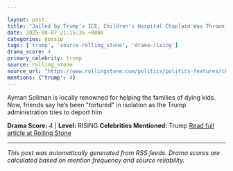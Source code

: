 ```yaml
---

layout: post
title: "Jailed by Trump’s ICE, Children’s Hospital Chaplain Was Thrown Into ‘Solitary’"
date: 2025-08-07 21:15:36 +0000
categories: gossip
tags: ['trump', 'source-rolling_stone', 'drama-rising']
drama_score: 4
primary_celebrity: trump
source: rolling_stone
source_url: "https://www.rollingstone.com/politics/politics-features/childrens-hosptial-chaplain-isolation-ice-deport-1235403224/"
mentions: {'trump': 4}
---
```


Ayman Soliman is locally renowned for helping the families of dying kids. Now, friends say he’s been "tortured" in isolation as the Trump administration tries to deport him

**Drama Score:** 4 | **Level:** RISING **Celebrities Mentioned:** Trump [Read full article at Rolling Stone](https://www.rollingstone.com/politics/politics-features/childrens-hosptial-chaplain-isolation-ice-deport-1235403224/)

---

*This post was automatically generated from RSS feeds. Drama scores are calculated based on mention frequency and source reliability.*